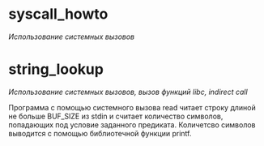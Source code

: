 # syscall_howto
*Использование системных вызовов*

# string_lookup
*Использование системных вызовов, вызов функций libc, indirect call*

Программа с помощью системного вызова read читает строку длиной не больше BUF_SIZE из stdin и считает количество символов,
попадающих под условие заданного предиката. Количетсво символов выводится с помощью библиотечной функции printf.
